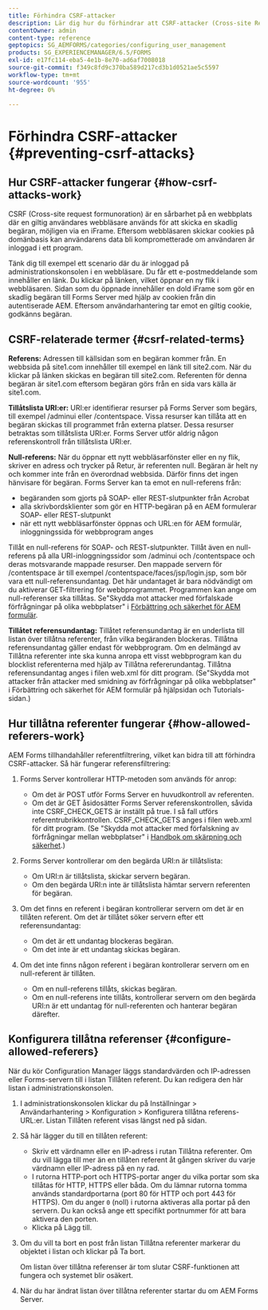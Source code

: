 ```yaml
---
title: Förhindra CSRF-attacker
description: Lär dig hur du förhindrar att CSRF-attacker (Cross-site Request ForVerification) angriper webbplatser och skyddar användardata från att äventyras.
contentOwner: admin
content-type: reference
geptopics: SG_AEMFORMS/categories/configuring_user_management
products: SG_EXPERIENCEMANAGER/6.5/FORMS
exl-id: e17fc114-eba5-4e1b-8e70-ad6af7008018
source-git-commit: f349c8fd9c370ba589d217cd3b1d0521ae5c5597
workflow-type: tm+mt
source-wordcount: '955'
ht-degree: 0%

---
```


# Förhindra CSRF-attacker {#preventing-csrf-attacks}

## Hur CSRF-attacker fungerar {#how-csrf-attacks-work}

CSRF (Cross-site request formunoration) är en sårbarhet på en webbplats där en giltig användares webbläsare används för att skicka en skadlig begäran, möjligen via en iFrame. Eftersom webbläsaren skickar cookies på domänbasis kan användarens data bli komprometterade om användaren är inloggad i ett program.

Tänk dig till exempel ett scenario där du är inloggad på administrationskonsolen i en webbläsare. Du får ett e-postmeddelande som innehåller en länk. Du klickar på länken, vilket öppnar en ny flik i webbläsaren. Sidan som du öppnade innehåller en dold iFrame som gör en skadlig begäran till Forms Server med hjälp av cookien från din autentiserade AEM. Eftersom användarhantering tar emot en giltig cookie, godkänns begäran.

## CSRF-relaterade termer {#csrf-related-terms}

**Referens:** Adressen till källsidan som en begäran kommer från. En webbsida på site1.com innehåller till exempel en länk till site2.com. När du klickar på länken skickas en begäran till site2.com. Referenten för denna begäran är site1.com eftersom begäran görs från en sida vars källa är site1.com.

**Tillåtslista URI:er:** URI:er identifierar resurser på Forms Server som begärs, till exempel /adminui eller /contentspace. Vissa resurser kan tillåta att en begäran skickas till programmet från externa platser. Dessa resurser betraktas som tillåtslista URI:er. Forms Server utför aldrig någon referenskontroll från tillåtslista URI:er.

**Null-referens:** När du öppnar ett nytt webbläsarfönster eller en ny flik, skriver en adress och trycker på Retur, är referenten null. Begäran är helt ny och kommer inte från en överordnad webbsida. Därför finns det ingen hänvisare för begäran. Forms Server kan ta emot en null-referens från:

* begäranden som gjorts på SOAP- eller REST-slutpunkter från Acrobat
* alla skrivbordsklienter som gör en HTTP-begäran på en AEM formulerar SOAP- eller REST-slutpunkt
* när ett nytt webbläsarfönster öppnas och URL:en för AEM formulär, inloggningssida för webbprogram anges

Tillåt en null-referens för SOAP- och REST-slutpunkter. Tillåt även en null-referens på alla URI-inloggningssidor som /adminui och /contentspace och deras motsvarande mappade resurser. Den mappade servern för /contentspace är till exempel /contentspace/faces/jsp/login.jsp, som bör vara ett null-referensundantag. Det här undantaget är bara nödvändigt om du aktiverar GET-filtrering för webbprogrammet. Programmen kan ange om null-referenser ska tillåtas. Se&quot;Skydda mot attacker med förfalskade förfrågningar på olika webbplatser&quot; i [Förbättring och säkerhet för AEM formulär](https://help.adobe.com/en_US/livecycle/11.0/HardeningSecurity/index.html).

**Tillåtet referensundantag:** Tillåtet referensundantag är en underlista till listan över tillåtna referenter, från vilka begäranden blockeras. Tillåtna referensundantag gäller endast för webbprogram. Om en delmängd av Tillåtna referenter inte ska kunna anropa ett visst webbprogram kan du blocklist referenterna med hjälp av Tillåtna refererundantag. Tillåtna referensundantag anges i filen web.xml för ditt program. (Se&quot;Skydda mot attacker från attacker med smidning av förfrågningar på olika webbplatser&quot; i Förbättring och säkerhet för AEM formulär på hjälpsidan och Tutorials-sidan.)

## Hur tillåtna referenter fungerar {#how-allowed-referers-work}

AEM Forms tillhandahåller referentfiltrering, vilket kan bidra till att förhindra CSRF-attacker. Så här fungerar referensfiltrering:

1. Forms Server kontrollerar HTTP-metoden som används för anrop:

   * Om det är POST utför Forms Server en huvudkontroll av referenten.
   * Om det är GET åsidosätter Forms Server referenskontrollen, såvida inte CSRF_CHECK_GETS är inställt på true. I så fall utförs referentrubrikkontrollen. CSRF_CHECK_GETS anges i filen web.xml för ditt program. (Se &quot;Skydda mot attacker med förfalskning av förfrågningar mellan webbplatser&quot; i [Handbok om skärpning och säkerhet](https://help.adobe.com/en_US/livecycle/11.0/HardeningSecurity/index.html).)

1. Forms Server kontrollerar om den begärda URI:n är tillåtslista:

   * Om URI:n är tillåtslista, skickar servern begäran.
   * Om den begärda URI:n inte är tillåtslista hämtar servern referenten för begäran.

1. Om det finns en referent i begäran kontrollerar servern om det är en tillåten referent. Om det är tillåtet söker servern efter ett referensundantag:

   * Om det är ett undantag blockeras begäran.
   * Om det inte är ett undantag skickas begäran.

1. Om det inte finns någon referent i begäran kontrollerar servern om en null-referent är tillåten.

   * Om en null-referens tillåts, skickas begäran.
   * Om en null-referens inte tillåts, kontrollerar servern om den begärda URI:n är ett undantag för null-referenten och hanterar begäran därefter.

## Konfigurera tillåtna referenser {#configure-allowed-referers}

När du kör Configuration Manager läggs standardvärden och IP-adressen eller Forms-servern till i listan Tillåten referent. Du kan redigera den här listan i administrationskonsolen.

1. I administrationskonsolen klickar du på Inställningar > Användarhantering > Konfiguration > Konfigurera tillåtna referens-URL:er. Listan Tillåten referent visas längst ned på sidan.
1. Så här lägger du till en tillåten referent:

   * Skriv ett värdnamn eller en IP-adress i rutan Tillåtna referenter. Om du vill lägga till mer än en tillåten referent åt gången skriver du varje värdnamn eller IP-adress på en ny rad.
   * I rutorna HTTP-port och HTTPS-portar anger du vilka portar som ska tillåtas för HTTP, HTTPS eller båda. Om du lämnar rutorna tomma används standardportarna (port 80 för HTTP och port 443 för HTTPS). Om du anger `0` (noll) i rutorna aktiveras alla portar på den servern. Du kan också ange ett specifikt portnummer för att bara aktivera den porten.
   * Klicka på Lägg till.

1. Om du vill ta bort en post från listan Tillåtna referenter markerar du objektet i listan och klickar på Ta bort.

   Om listan över tillåtna referenser är tom slutar CSRF-funktionen att fungera och systemet blir osäkert.

1. När du har ändrat listan över tillåtna referenter startar du om AEM Forms Server.
